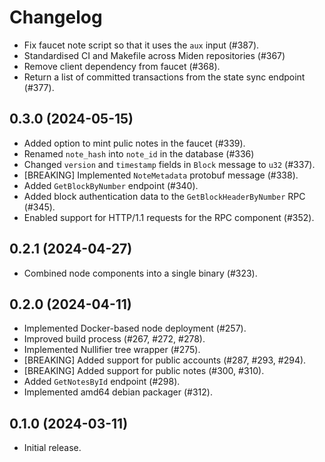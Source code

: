 # Changelog

* Fix faucet note script so that it uses the `aux` input (#387).
* Standardised CI and Makefile across Miden repositories (#367)
* Remove client dependency from faucet (#368).
* Return a list of committed transactions from the state sync endpoint (#377).

## 0.3.0 (2024-05-15)

* Added option to mint pulic notes in the faucet (#339).
* Renamed `note_hash` into `note_id` in the database (#336)
* Changed `version` and `timestamp` fields in `Block` message to `u32` (#337).
* [BREAKING] Implemented `NoteMetadata` protobuf message (#338).
* Added `GetBlockByNumber` endpoint (#340).
* Added block authentication data to the `GetBlockHeaderByNumber` RPC (#345).
* Enabled support for HTTP/1.1 requests for the RPC component (#352).

## 0.2.1 (2024-04-27)

* Combined node components into a single binary (#323).

## 0.2.0 (2024-04-11)

* Implemented Docker-based node deployment (#257).
* Improved build process (#267, #272, #278).
* Implemented Nullifier tree wrapper (#275).
* [BREAKING] Added support for public accounts (#287, #293, #294).
* [BREAKING] Added support for public notes (#300, #310).
* Added `GetNotesById` endpoint (#298).
* Implemented amd64 debian packager (#312).

## 0.1.0 (2024-03-11)

* Initial release.
